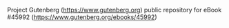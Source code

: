 Project Gutenberg (https://www.gutenberg.org) public repository for
eBook #45992 (https://www.gutenberg.org/ebooks/45992)
